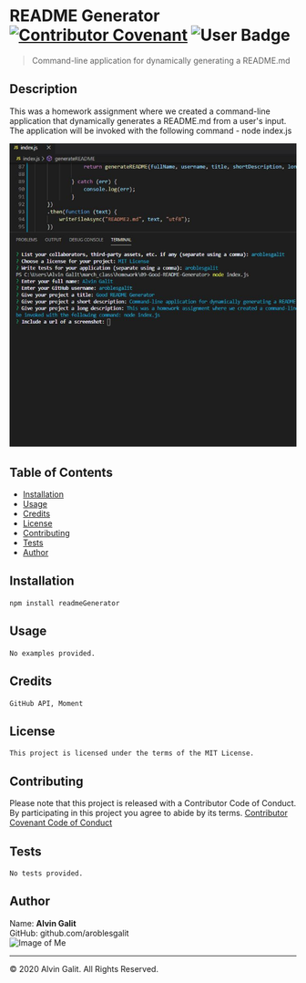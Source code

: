 
# README Generator   [![Contributor Covenant](https://img.shields.io/badge/Contributor%20Covenant-v2.0%20adopted-ff69b4.svg)](code_of_conduct.md) ![User Badge](https://img.shields.io/badge/README-Generator-brightgreen)
> Command-line application for dynamically generating a README.md    


## Description  
This was a homework assignment where we created a command-line application that dynamically generates a README.md from a user's input. The application will be invoked with the following command - node index.js  

![Screenshot](https://github.com/aroblesgalit/09-Good-README-Generator/raw/master/images/readme-generator-screenshot.JPG)  


## Table of Contents  
* [Installation](#installation)
* [Usage](#usage)
* [Credits](#credits)
* [License](#license)
* [Contributing](#contributing)
* [Tests](#tests)
* [Author](#author)


## Installation  
    npm install readmeGenerator


## Usage  
    No examples provided.


## Credits  
    GitHub API, Moment


## License  
    This project is licensed under the terms of the MIT License.


## Contributing  
Please note that this project is released with a Contributor Code of Conduct. By participating in this project you agree to abide by its terms.
[Contributor Covenant Code of Conduct](https://www.contributor-covenant.org/version/2/0/code_of_conduct/)


## Tests  
    No tests provided.


## Author  
Name: __Alvin Galit__  
GitHub: github.com/aroblesgalit  
![Image of Me](https://avatars1.githubusercontent.com/u/38934010?v=4)


---
© 2020 Alvin Galit. All Rights Reserved.
